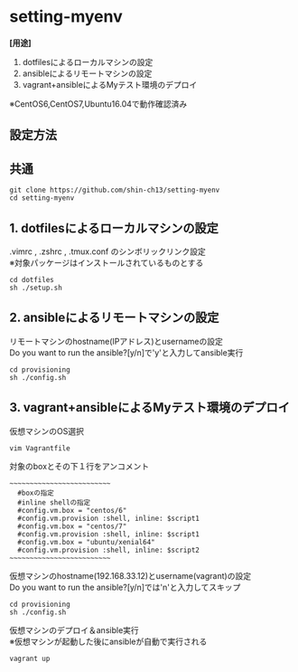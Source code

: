 # setting-myenv
**[用途]**
1. dotfilesによるローカルマシンの設定
2. ansibleによるリモートマシンの設定
3. vagrant+ansibleによるMyテスト環境のデプロイ

※CentOS6,CentOS7,Ubuntu16.04で動作確認済み　　

## 設定方法

## 共通

```
git clone https://github.com/shin-ch13/setting-myenv
cd setting-myenv
```

## 1. dotfilesによるローカルマシンの設定

.vimrc , .zshrc , .tmux.conf のシンボリックリンク設定  
※対象パッケージはインストールされているものとする　　   

```
cd dotfiles
sh ./setup.sh
```

## 2. ansibleによるリモートマシンの設定

リモートマシンのhostname(IPアドレス)とusernameの設定  
Do you want to run the ansible?[y/n]で'y'と入力してansible実行　　 

```
cd provisioning
sh ./config.sh
```

## 3. vagrant+ansibleによるMyテスト環境のデプロイ

仮想マシンのOS選択　　 

```
vim Vagrantfile
```

対象のboxとその下１行をアンコメント　　 

```Vagrantfile
~~~~~~~~~~~~~~~~~~~~~~~~~
  #boxの指定
  #inline shellの指定
  #config.vm.box = "centos/6"
  #config.vm.provision :shell, inline: $script1
  #config.vm.box = "centos/7"
  #config.vm.provision :shell, inline: $script1
  #config.vm.box = "ubuntu/xenial64"
  #config.vm.provision :shell, inline: $script2
~~~~~~~~~~~~~~~~~~~~~~~~~
```

仮想マシンのhostname(192.168.33.12)とusername(vagrant)の設定  
Do you want to run the ansible?[y/n]では'n'と入力してスキップ  

```
cd provisioning
sh ./config.sh
```

仮想マシンのデプロイ＆ansible実行  
※仮想マシンが起動した後にansibleが自動で実行される  

```
vagrant up
```

